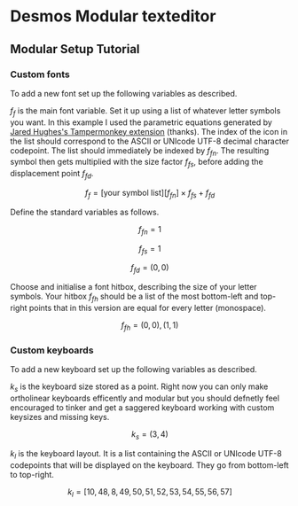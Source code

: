 # Desmos Modular texteditor
## Modular Setup Tutorial
### Custom fonts
To add a new font set up the following variables as described.

$f_{f}$ is the main font variable. Set it up using a list of whatever letter symbols you want. In this example I used the parametric equations generated by [Jared Hughes's Tampermonkey extension](https://github.com/jared-hughes/svgToDesmos) (thanks). The index of the icon in the list should correspond to the ASCII or UNIcode UTF-8 decimal character codepoint. The list should immediately be indexed by $f_{fn}$. The resulting symbol then gets multiplied with the size factor $f_{fs}$, before adding the displacement point $f_{fd}$.

$$f_{f} = [\text{your symbol list}][f_{fn}]\times f_{fs} + f_{fd}$$

Define the standard variables as follows.

$$f_{fn} = 1$$

$$f_{fs} = 1$$

$$f_{fd} = (0,0)$$

Choose and initialise a font hitbox, describing the size of your letter symbols. Your hitbox $f_{fh}$ should be a list of the most bottom-left and top-right points that in this version are equal for every letter (monospace).

$$f_{fh} = (0,0), (1,1)$$

### Custom keyboards
To add a new keyboard set up the following variables as described.

$k_{s}$ is the keyboard size stored as a point. Right now you can only make ortholinear keyboards efficently and modular but you should defnetly feel encouraged to tinker and get a saggered keyboard working with custom keysizes and missing keys.

$$k_{s} = (3,4)$$

$k_{l}$ is the keyboard layout. It is a list containing the ASCII or UNIcode UTF-8 codepoints that will be displayed on the keyboard. They go from bottom-left to top-right.

$$k_{l}=\left[10,48,8,49,50,51,52,53,54,55,56,57\right]$$

